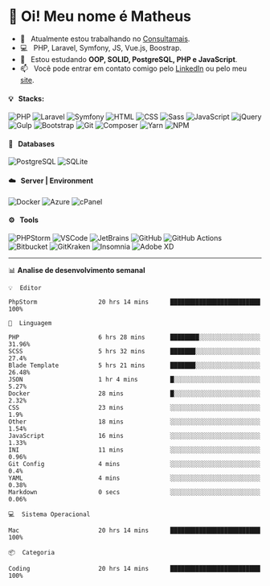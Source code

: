 # 👋 Oi! Meu nome é Matheus

- 🔭 &nbsp; Atualmente estou trabalhando no [Consultamais](https://consultamais.com.br/).
- 💻 &nbsp; PHP, Laravel, Symfony, JS, Vue.js, Boostrap.
- 🌱 &nbsp; Estou estudando **OOP, SOLID, PostgreSQL, PHP e JavaScript**.
- 📫 &nbsp; Você pode entrar em contato comigo pelo [LinkedIn](https://www.linkedin.com/in/matheuscamargoxavier/) ou pelo meu [site](https://matheuscamargo.co).

#### 💡 &nbsp; Stacks:
![PHP](https://img.shields.io/badge/-PHP-777BB4?&logo=php&logoColor=FFFFFF)
![Laravel](https://img.shields.io/badge/-Laravel-FF2D20?&logo=laravel&logoColor=FFFFFF)
![Symfony](https://img.shields.io/badge/-Symfony-000000?&logo=symfony&logoColor=FFFFFF)
![HTML](https://img.shields.io/badge/-HTML-E34F26?&logo=html5&logoColor=FFFFFF)
![CSS](https://img.shields.io/badge/-CSS-1572B6?&logo=css3&logoColor=FFFFFF)
![Sass](https://img.shields.io/badge/-Sass-CC6699?&logo=sass&logoColor=FFFFFF)
![JavaScript](https://img.shields.io/badge/-JavaScript-F7DF1E?&logo=javascript&logoColor=FFFFFF)
![jQuery](https://img.shields.io/badge/-jQuery-0769AD?&logo=jquery&logoColor=FFFFFF)
![Gulp](https://img.shields.io/badge/-Gulp-CF4647?&logo=gulp&logoColor=FFFFFF)
![Bootstrap](https://img.shields.io/badge/-Bootstrap-7952B3?&logo=bootstrap&logoColor=FFFFFF)
![Git](https://img.shields.io/badge/-Git-F05032?&logo=git&logoColor=FFFFFF)
![Composer](https://img.shields.io/badge/-Composer-885630?&logo=composer&logoColor=FFFFFF)
![Yarn](https://img.shields.io/badge/-Yarn-2C8EBB?&logo=yarn&logoColor=FFFFFF)
![NPM](https://img.shields.io/badge/-npm-CB3837?&logo=npm&logoColor=FFFFFF)

#### 💾 &nbsp; Databases
![PostgreSQL](https://img.shields.io/badge/-PostgreSQL-336791?&logo=PostgreSQL&logoColor=FFFFFF)
![SQLite](https://img.shields.io/badge/-SQLite-003B57?&logo=SQLite&logoColor=FFFFFF)

#### ☁️ &nbsp; Server | Environment
![Docker](https://img.shields.io/badge/-Docker-2496ED?&logo=docker&logoColor=FFFFFF)
![Azure](https://img.shields.io/badge/-Azure-0089D6?&logo=microsoft%20azure&logoColor=FFFFFF)
![cPanel](https://img.shields.io/badge/-cPanel-FF6C2C?&logo=cpanel&logoColor=FFFFFF)

#### ⚙️ &nbsp; Tools
![PHPStorm](https://img.shields.io/badge/-PHPStorm-000000?&logo=PHPStorm&logoColor=FFFFFF)
![VSCode](https://img.shields.io/badge/-VSCode-007ACC?&logo=Visual%20Studio%20Code&logoColor=FFFFFF) 
![JetBrains](https://img.shields.io/badge/-JetBrains-000000?&logo=jetbrains&logoColor=FFFFFF) 
![GitHub](https://img.shields.io/badge/-GitHub-181717?&logo=github&logoColor=FFFFFF) 
![GitHub Actions](https://img.shields.io/badge/-GitHub%20Actions-181717?&logo=GitHub%20Actions&logoColor=FFFFFF) 
![Bitbucket](https://img.shields.io/badge/-Bitbucket-0052CC?&logo=bitbucket&logoColor=FFFFFF)
![GitKraken](https://img.shields.io/badge/-GitKraken-179287?&logo=GitKraken&logoColor=FFFFFF)
![Insomnia](https://img.shields.io/badge/-Insomnia-5849BE?&logo=Insomnia&logoColor=FFFFFF)
![Adobe XD](https://img.shields.io/badge/-Adobe%20XD-FF61F6?&logo=adobe%20xd&logoColor=FFFFFF) 
_______

📊  **Analise de desenvolvimento semanal**
```text
💡  Editor

PhpStorm                 20 hrs 14 mins      █████████████████████████       100%
```
```text
💬  Linguagem

PHP                      6 hrs 28 mins       ████████░░░░░░░░░░░░░░░░░     31.96%
SCSS                     5 hrs 32 mins       ███████░░░░░░░░░░░░░░░░░░      27.4%
Blade Template           5 hrs 21 mins       ███████░░░░░░░░░░░░░░░░░░     26.48%
JSON                     1 hr 4 mins         █░░░░░░░░░░░░░░░░░░░░░░░░      5.27%
Docker                   28 mins             █░░░░░░░░░░░░░░░░░░░░░░░░      2.32%
CSS                      23 mins             ░░░░░░░░░░░░░░░░░░░░░░░░░       1.9%
Other                    18 mins             ░░░░░░░░░░░░░░░░░░░░░░░░░      1.54%
JavaScript               16 mins             ░░░░░░░░░░░░░░░░░░░░░░░░░      1.33%
INI                      11 mins             ░░░░░░░░░░░░░░░░░░░░░░░░░      0.96%
Git Config               4 mins              ░░░░░░░░░░░░░░░░░░░░░░░░░       0.4%
YAML                     4 mins              ░░░░░░░░░░░░░░░░░░░░░░░░░      0.38%
Markdown                 0 secs              ░░░░░░░░░░░░░░░░░░░░░░░░░      0.06%
```
```text
💻  Sistema Operacional

Mac                      20 hrs 14 mins      █████████████████████████       100%
```
```text
📦  Categoria

Coding                   20 hrs 14 mins      █████████████████████████       100%
```
